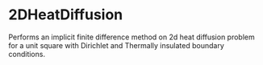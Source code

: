 # 2DHeatDiffusion
Performs an implicit finite difference method on 2d heat diffusion problem for a unit square with Dirichlet and Thermally insulated boundary conditions. 
